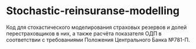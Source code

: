 # Stochastic-reinsuranse-modelling
Код для стохастического моделирования страховых резервов и долей перестраховщиков в них, а также расчёта показателя ОДП в соответствии с требованиями Положения Центрального Банка №781-П.
